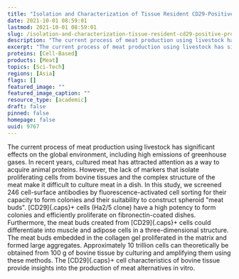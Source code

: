 ```yaml
---
title: "Isolation and Characterization of Tissue Resident CD29-Positive Progenitor Cells in Livestock to Generate a Three-Dimensional Meat Bud"
date: 2021-10-01 08:59:01
lastmod: 2021-10-01 08:59:01
slug: /isolation-and-characterization-tissue-resident-cd29-positive-progenitor-cells-livestock
description: "The current process of meat production using livestock has significant effects on the global environment, including high emissions of greenhouse gases. In recent years, cultured meat has attracted attention as a way to acquire animal proteins. However, the lack of markers that isolate proliferating cells from bovine tissues and the complex structure of the meat make it difficult to culture meat in a dish. In this study, we screened 246 cell-surface antibodies by fluorescence-activated cell sorting for their capacity to form colonies and their suitability to construct spheroid “meat buds”."
excerpt: "The current process of meat production using livestock has significant effects on the global environment, including high emissions of greenhouse gases. In recent years, cultured meat has attracted attention as a way to acquire animal proteins. However, the lack of markers that isolate proliferating cells from bovine tissues and the complex structure of the meat make it difficult to culture meat in a dish. In this study, we screened 246 cell-surface antibodies by fluorescence-activated cell sorting for their capacity to form colonies and their suitability to construct spheroid “meat buds”."
proteins: [Cell-Based]
products: [Meat]
topics: [Sci-Tech]
regions: [Asia]
flags: []
featured_image: ""
featured_image_caption: ""
resource_type: [academic]
draft: false
pinned: false
homepage: false
uuid: 9767
---
```

The current process of meat production using livestock has significant
effects on the global environment, including high emissions of
greenhouse gases. In recent years, cultured meat has attracted attention
as a way to acquire animal proteins. However, the lack of markers that
isolate proliferating cells from bovine tissues and the complex
structure of the meat make it difficult to culture meat in a dish. In
this study, we screened 246 cell-surface antibodies by
fluorescence-activated cell sorting for their capacity to form colonies
and their suitability to construct spheroid "meat buds". [CD29]{.caps}+
cells (Ha2/5 clone) have a high potency to form colonies and efficiently
proliferate on fibronectin-coated dishes. Furthermore, the meat buds
created from [CD29]{.caps}+ cells could differentiate into muscle and
adipose cells in a three-dimensional structure. The meat buds embedded
in the collagen gel proliferated in the matrix and formed large
aggregates. Approximately 10 trillion cells can theoretically be
obtained from 100 g of bovine tissue by culturing and amplifying them
using these methods. The [CD29]{.caps}+ cell characteristics of bovine
tissue provide insights into the production of meat alternatives
in vitro.
